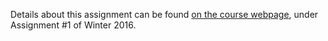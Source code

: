 Details about this assignment can be found [on the course webpage](http://cs231n.github.io/), under Assignment #1 of Winter 2016.

